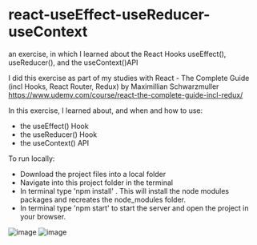 # react-useEffect-useReducer-useContext
an exercise, in which I learned about the React Hooks useEffect(), useReducer(), and the useContext()API

I did this exercise as part of my studies with React - The Complete Guide (incl Hooks, React Router, Redux) by Maximillian Schwarzmuller
https://www.udemy.com/course/react-the-complete-guide-incl-redux/

In this exercise, I learned about, and when and how to use: 
- the useEffect() Hook
- the useReducer() Hook
- the useContext() API

To run locally: 
- Download the project files into a local folder 
- Navigate into this project folder in the terminal 
- In terminal type 'npm install' . This will install the node modules packages and recreates the node_modules folder. 
- In terminal type 'npm start' to start the server and open the project in your browser.


![image](https://user-images.githubusercontent.com/74827533/176423170-fc7f08b1-098c-481f-b592-35e4e5700842.png)
![image](https://user-images.githubusercontent.com/74827533/176423277-a01813b7-3c01-4d4c-8d35-48a7f8fc627f.png)
